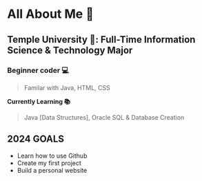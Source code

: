 # All About Me 💟
## Temple University 🦉: Full-Time Information Science & Technology Major
### Beginner coder 💻
> Familar with Java, HTML, CSS 

**Currently Learning 📚** 
> Java [Data Structures], Oracle SQL & Database Creation 

## 2024 GOALS  
- Learn how to use Github
- Create my first project
- Build a personal website
<!--
**VicoVee/vicovee** is a ✨ _special_ ✨ repository because its `README.md` (this file) appears on your GitHub profile.

Here are some ideas to get you started:

- 🔭 I’m currently working on ...
- 🌱 I’m currently learning ...
- 👯 I’m looking to collaborate on ...
- 🤔 I’m looking for help with ...
- 💬 Ask me about ...
- 📫 How to reach me: ...
- 😄 Pronouns: ...
- ⚡ Fun fact: ...
-->
